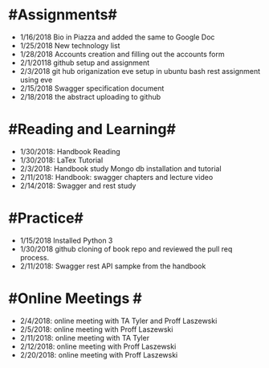#Assignments#
==
* 1/16/2018 Bio in Piazza and added the same to Google Doc
* 1/25/2018 New technology list
* 1/28/2018 Accounts creation and filling out the accounts form
* 2/1/20118 github setup and assignment
* 2/3/2018 
      git hub origanization
      eve setup in ubuntu bash
      rest assignment using eve
 * 2/15/2018 Swagger specification document
 * 2/18/2018 the abstract uploading to github


#Reading and Learning#
==
* 1/30/2018: Handbook Reading
* 1/30/2018: LaTex Tutorial
* 2/3/2018:
      Handbook study
      Mongo db installation and tutorial
 * 2/11/2018: Handbook: swagger chapters and lecture video
 * 2/14/2018: Swagger and rest study

#Practice#
==
* 1/15/2018 Installed Python 3
* 1/30/2018 github cloning  of book repo and reviewed the pull req process.
* 2/11/2018: Swagger rest API sampke from the handbook

#Online Meetings #
==
* 2/4/2018: online meeting with TA Tyler and Proff Laszewski
* 2/5/2018: online meeting with Proff Laszewski
* 2/11/2018: online meeting with TA Tyler
* 2/12/2018: online meeting with Proff Laszewski
* 2/20/2018: online meeting with Proff Laszewski

